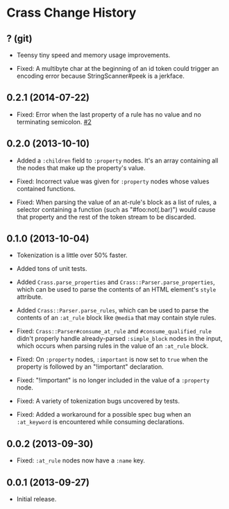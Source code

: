 Crass Change History
====================

? (git)
-------

* Teensy tiny speed and memory usage improvements.

* Fixed: A multibyte char at the beginning of an id token could trigger an
  encoding error because StringScanner#peek is a jerkface.

0.2.1 (2014-07-22)
------------------

* Fixed: Error when the last property of a rule has no value and no terminating
  semicolon. [#2][]

[#2]:https://github.com/rgrove/crass/issues/2


0.2.0 (2013-10-10)
------------------

* Added a `:children` field to `:property` nodes. It's an array containing all
  the nodes that make up the property's value.

* Fixed: Incorrect value was given for `:property` nodes whose values contained
  functions.

* Fixed: When parsing the value of an at-rule's block as a list of rules, a
  selector containing a function (such as "#foo:not(.bar)") would cause that
  property and the rest of the token stream to be discarded.


0.1.0 (2013-10-04)
------------------

* Tokenization is a little over 50% faster.

* Added tons of unit tests.

* Added `Crass.parse_properties` and `Crass::Parser.parse_properties`, which can
  be used to parse the contents of an HTML element's `style` attribute.

* Added `Crass::Parser.parse_rules`, which can be used to parse the contents of
  an `:at_rule` block like `@media` that may contain style rules.

* Fixed: `Crass::Parser#consume_at_rule` and `#consume_qualified_rule` didn't
  properly handle already-parsed `:simple_block` nodes in the input, which
  occurs when parsing rules in the value of an `:at_rule` block.

* Fixed: On `:property` nodes, `:important` is now set to `true` when the
  property is followed by an "!important" declaration.

* Fixed: "!important" is no longer included in the value of a `:property` node.

* Fixed: A variety of tokenization bugs uncovered by tests.

* Fixed: Added a workaround for a possible spec bug when an `:at_keyword` is
  encountered while consuming declarations.


0.0.2 (2013-09-30)
------------------

* Fixed: `:at_rule` nodes now have a `:name` key.


0.0.1 (2013-09-27)
------------------

* Initial release.
